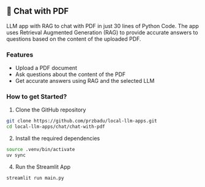 ## 📄 Chat with PDF

LLM app with RAG to chat with PDF in just 30 lines of Python Code. The app uses Retrieval Augmented Generation (RAG) to provide accurate answers to questions based on the content of the uploaded PDF.

### Features

- Upload a PDF document
- Ask questions about the content of the PDF
- Get accurate answers using RAG and the selected LLM

### How to get Started?

1. Clone the GitHub repository

```bash
git clone https://github.com/przbadu/local-llm-apps.git
cd local-llm-apps/chat/chat-with-pdf
```
2. Install the required dependencies

```bash
source .venv/bin/activate
uv sync
```

4. Run the Streamlit App
```bash
streamlit run main.py
```
